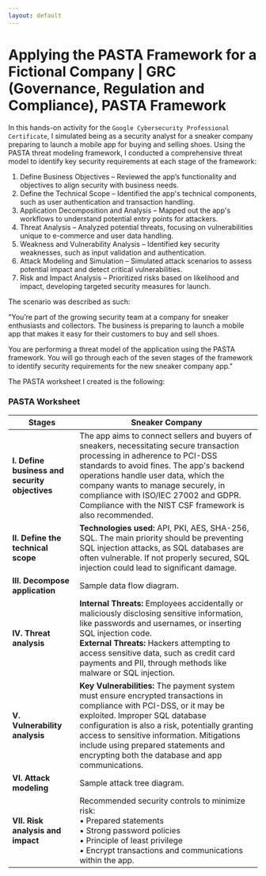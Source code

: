 ```yaml
---
layout: default
---
```


# Applying the PASTA Framework for a Fictional Company | GRC (Governance, Regulation and Compliance), PASTA Framework

In this hands-on activity for the `Google Cybersecurity Professional Certificate`, I simulated being as a security analyst for a sneaker company preparing to launch a mobile app for buying and selling shoes. Using the PASTA threat modeling framework, I conducted a comprehensive threat model to identify key security requirements at each stage of the framework:

1. Define Business Objectives – Reviewed the app’s functionality and objectives to align security with business needs.
2. Define the Technical Scope – Identified the app's technical components, such as user authentication and transaction handling.
3. Application Decomposition and Analysis – Mapped out the app's workflows to understand potential entry points for attackers.
4. Threat Analysis – Analyzed potential threats, focusing on vulnerabilities unique to e-commerce and user data handling.
5. Weakness and Vulnerability Analysis – Identified key security weaknesses, such as input validation and authentication.
6. Attack Modeling and Simulation – Simulated attack scenarios to assess potential impact and detect critical vulnerabilities.
7. Risk and Impact Analysis – Prioritized risks based on likelihood and impact, developing targeted security measures for launch.

The scenario was described as such:

"You’re part of the growing security team at a company for sneaker enthusiasts and collectors. The business is preparing to launch a mobile app that makes it easy for their customers to buy and sell shoes. 

You are performing a threat model of the application using the PASTA framework. You will go through each of the seven stages of the framework to identify security requirements for the new sneaker company app."

The PASTA worksheet I created is the following:

### PASTA Worksheet

| **Stages**                             | **Sneaker Company**                                                                                                                                                                                                                                                                                                                                                                           |
|----------------------------------------|---------------------------------------------------------------------------------------------------------------------------------------------------------------------------------------------------------------------------------------------------------------------------------------------------------------------------------------------------------------------------------------------------|
| **I. Define business and security objectives** | The app aims to connect sellers and buyers of sneakers, necessitating secure transaction processing in adherence to PCI-DSS standards to avoid fines. The app's backend operations handle user data, which the company wants to manage securely, in compliance with ISO/IEC 27002 and GDPR. Compliance with the NIST CSF framework is also recommended. |
| **II. Define the technical scope**     | **Technologies used:** API, PKI, AES, SHA-256, SQL. The main priority should be preventing SQL injection attacks, as SQL databases are often vulnerable. If not properly secured, SQL injection could lead to significant damage.                                                                                                                         |
| **III. Decompose application**         | Sample data flow diagram.                                                                                                                                                                                                                                                                                                                                                                      |
| **IV. Threat analysis**                | **Internal Threats:** Employees accidentally or maliciously disclosing sensitive information, like passwords and usernames, or inserting SQL injection code.<br>**External Threats:** Hackers attempting to access sensitive data, such as credit card payments and PII, through methods like malware or SQL injection.                                 |
| **V. Vulnerability analysis**          | **Key Vulnerabilities:** The payment system must ensure encrypted transactions in compliance with PCI-DSS, or it may be exploited. Improper SQL database configuration is also a risk, potentially granting access to sensitive information. Mitigations include using prepared statements and encrypting both the database and app communications.         |
| **VI. Attack modeling**                | Sample attack tree diagram.                                                                                                                                                                                                                                                                                                                                                                    |
| **VII. Risk analysis and impact**      | Recommended security controls to minimize risk: <br>• Prepared statements <br>• Strong password policies <br>• Principle of least privilege <br>• Encrypt transactions and communications within the app.                                                                                                                                                 |
